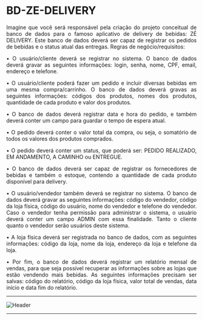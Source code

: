 # BD-ZE-DELIVERY
<div align="justify"
  
Imagine que você será responsável pela criação do projeto conceitual de banco de dados para
o famoso aplicativo de delivery de bebidas: ZÉ DELIVERY. Este banco de dados deverá ser capaz
de registrar os pedidos de bebidas e o status atual das entregas.
Regras de negócio/requisitos:

• O usuário/cliente deverá se registrar no sistema. O banco de dados deverá gravar as
seguintes informações: login, senha, nome, CPF, email, endereço e telefone.

• O usuário/cliente poderá fazer um pedido e incluir diversas bebidas em uma mesma
compra/carrinho. O banco de dados deverá gravas as seguintes informações: códigos
dos produtos, nomes dos produtos, quantidade de cada produto e valor dos produtos.

• O banco de dados deverá registrar data e hora do pedido, e também deverá conter um
campo para guardar o tempo de espera atual.

• O pedido deverá conter o valor total da compra, ou seja, o somatório de todos os
valores dos produtos comprados.

• O pedido deverá conter um status, que poderá ser: PEDIDO REALIZADO, EM
ANDAMENTO, A CAMINHO ou ENTREGUE.

• O banco de dados deverá ser capaz de registrar os fornecedores de bebidas e também
o estoque, contendo a quantidade de cada produto disponível para delivery.

• O usuário/vendedor também deverá se registrar no sistema. O banco de dados deverá
gravar as seguintes informações: código do vendedor, código da loja física, código do
usuário, nome do vendedor e telefone do vendedor. Caso o vendedor tenha permissão
para administrar o sistema, o usuário deverá conter um campo ADMIN com essa
finalidade. Tanto o cliente quanto o vendedor serão usuários deste sistema.

• A loja física deverá ser registrada no banco de dados, com as seguintes informações:
código da loja, nome da loja, endereço da loja e telefone da loja.

• Por fim, o banco de dados deverá registrar um relatório mensal de vendas, para que
seja possível recuperar as informações sobre as lojas que estão vendendo mais bebidas.
As seguintes informações precisam ser salvas: código do relatório, código da loja física,
valor total de vendas, data início e data fim do relatório.
</div>

-----

<div>
<img align="center" alt="Header" src="https://github.com/flaviadinizmoura/bancodedados/blob/main/imagem.png"/>
</div>

-----

